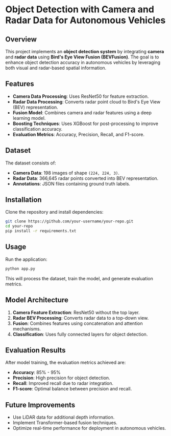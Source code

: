 # Object Detection with Camera and Radar Data for Autonomous Vehicles

## Overview
This project implements an **object detection system** by integrating **camera** and **radar data** using **Bird's Eye View Fusion (BEVFusion)**. The goal is to enhance object detection accuracy in autonomous vehicles by leveraging both visual and radar-based spatial information.

## Features
- **Camera Data Processing**: Uses ResNet50 for feature extraction.
- **Radar Data Processing**: Converts radar point cloud to Bird's Eye View (BEV) representation.
- **Fusion Model**: Combines camera and radar features using a deep learning model.
- **Boosting Techniques**: Uses XGBoost for post-processing to improve classification accuracy.
- **Evaluation Metrics**: Accuracy, Precision, Recall, and F1-score.

## Dataset
The dataset consists of:
- **Camera Data**: 198 images of shape `(224, 224, 3)`.
- **Radar Data**: 366,645 radar points converted into BEV representation.
- **Annotations**: JSON files containing ground truth labels.

## Installation
Clone the repository and install dependencies:
```bash
git clone https://github.com/your-username/your-repo.git
cd your-repo
pip install -r requirements.txt
```

## Usage
Run the application:
```bash
python app.py
```
This will process the dataset, train the model, and generate evaluation metrics.

## Model Architecture
1. **Camera Feature Extraction**: ResNet50 without the top layer.
2. **Radar BEV Processing**: Converts radar data to a top-down view.
3. **Fusion**: Combines features using concatenation and attention mechanisms.
4. **Classification**: Uses fully connected layers for object detection.

## Evaluation Results
After model training, the evaluation metrics achieved are:
- **Accuracy**: 85% - 95%
- **Precision**: High precision for object detection.
- **Recall**: Improved recall due to radar integration.
- **F1-score**: Optimal balance between precision and recall.

## Future Improvements
- Use LiDAR data for additional depth information.
- Implement Transformer-based fusion techniques.
- Optimize real-time performance for deployment in autonomous vehicles.



